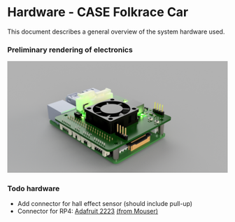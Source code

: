 # Hardware - CASE Folkrace Car

This document describes a general overview of the system hardware used.

### Preliminary rendering of electronics

![Electronics Render](img/ElectronicsRender.png)

### Todo hardware
* Add connector for hall effect sensor (should include pull-up)
* Connector for RP4: [Adafruit 2223](https://www.adafruit.com/product/2223) [(from Mouser)](https://www.mouser.se/ProductDetail/Adafruit/2223?qs=%2Fha2pyFaduidPXPXSuFTA%252Bpgx%252BFdWwp2gD3vvkg%2FNZGxFnQuzv6LiQ%3D%3D)

